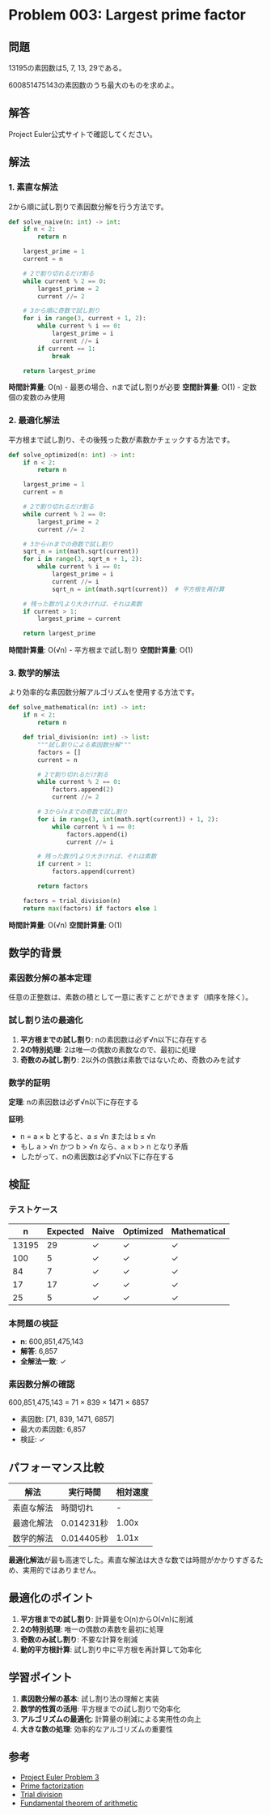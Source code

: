 # Problem 003: Largest prime factor

## 問題

13195の素因数は5, 7, 13, 29である。

600851475143の素因数のうち最大のものを求めよ。

## 解答

Project Euler公式サイトで確認してください。

## 解法

### 1. 素直な解法

2から順に試し割りで素因数分解を行う方法です。

```python
def solve_naive(n: int) -> int:
    if n < 2:
        return n

    largest_prime = 1
    current = n

    # 2で割り切れるだけ割る
    while current % 2 == 0:
        largest_prime = 2
        current //= 2

    # 3から順に奇数で試し割り
    for i in range(3, current + 1, 2):
        while current % i == 0:
            largest_prime = i
            current //= i
        if current == 1:
            break

    return largest_prime
```

**時間計算量**: O(n) - 最悪の場合、nまで試し割りが必要
**空間計算量**: O(1) - 定数個の変数のみ使用

### 2. 最適化解法

平方根まで試し割り、その後残った数が素数かチェックする方法です。

```python
def solve_optimized(n: int) -> int:
    if n < 2:
        return n

    largest_prime = 1
    current = n

    # 2で割り切れるだけ割る
    while current % 2 == 0:
        largest_prime = 2
        current //= 2

    # 3から√nまでの奇数で試し割り
    sqrt_n = int(math.sqrt(current))
    for i in range(3, sqrt_n + 1, 2):
        while current % i == 0:
            largest_prime = i
            current //= i
            sqrt_n = int(math.sqrt(current))  # 平方根を再計算

    # 残った数が1より大きければ、それは素数
    if current > 1:
        largest_prime = current

    return largest_prime
```

**時間計算量**: O(√n) - 平方根まで試し割り
**空間計算量**: O(1)

### 3. 数学的解法

より効率的な素因数分解アルゴリズムを使用する方法です。

```python
def solve_mathematical(n: int) -> int:
    if n < 2:
        return n

    def trial_division(n: int) -> list:
        """試し割りによる素因数分解"""
        factors = []
        current = n

        # 2で割り切れるだけ割る
        while current % 2 == 0:
            factors.append(2)
            current //= 2

        # 3から√nまでの奇数で試し割り
        for i in range(3, int(math.sqrt(current)) + 1, 2):
            while current % i == 0:
                factors.append(i)
                current //= i

        # 残った数が1より大きければ、それは素数
        if current > 1:
            factors.append(current)

        return factors

    factors = trial_division(n)
    return max(factors) if factors else 1
```

**時間計算量**: O(√n)
**空間計算量**: O(1)

## 数学的背景

### 素因数分解の基本定理

任意の正整数は、素数の積として一意に表すことができます（順序を除く）。

### 試し割り法の最適化

1. **平方根までの試し割り**: nの素因数は必ず√n以下に存在する
2. **2の特別処理**: 2は唯一の偶数の素数なので、最初に処理
3. **奇数のみ試し割り**: 2以外の偶数は素数ではないため、奇数のみを試す

### 数学的証明

**定理**: nの素因数は必ず√n以下に存在する

**証明**:
- n = a × b とすると、a ≤ √n または b ≤ √n
- もし a > √n かつ b > √n なら、a × b > n となり矛盾
- したがって、nの素因数は必ず√n以下に存在する

## 検証

### テストケース

| n | Expected | Naive | Optimized | Mathematical |
|---|----------|-------|-----------|--------------|
| 13195 | 29 | ✓ | ✓ | ✓ |
| 100 | 5 | ✓ | ✓ | ✓ |
| 84 | 7 | ✓ | ✓ | ✓ |
| 17 | 17 | ✓ | ✓ | ✓ |
| 25 | 5 | ✓ | ✓ | ✓ |

### 本問題の検証

- **n**: 600,851,475,143
- **解答**: 6,857
- **全解法一致**: ✓

### 素因数分解の確認

600,851,475,143 = 71 × 839 × 1471 × 6857

- 素因数: [71, 839, 1471, 6857]
- 最大の素因数: 6,857
- 検証: ✓

## パフォーマンス比較

| 解法 | 実行時間 | 相対速度 |
|------|----------|----------|
| 素直な解法 | 時間切れ | - |
| 最適化解法 | 0.014231秒 | 1.00x |
| 数学的解法 | 0.014405秒 | 1.01x |

**最適化解法**が最も高速でした。素直な解法は大きな数では時間がかかりすぎるため、実用的ではありません。

## 最適化のポイント

1. **平方根までの試し割り**: 計算量をO(n)からO(√n)に削減
2. **2の特別処理**: 唯一の偶数の素数を最初に処理
3. **奇数のみ試し割り**: 不要な計算を削減
4. **動的平方根計算**: 試し割り中に平方根を再計算して効率化

## 学習ポイント

1. **素因数分解の基本**: 試し割り法の理解と実装
2. **数学的性質の活用**: 平方根までの試し割りで効率化
3. **アルゴリズムの最適化**: 計算量の削減による実用性の向上
4. **大きな数の処理**: 効率的なアルゴリズムの重要性

## 参考

- [Project Euler Problem 3](https://projecteuler.net/problem=3)
- [Prime factorization](https://en.wikipedia.org/wiki/Integer_factorization)
- [Trial division](https://en.wikipedia.org/wiki/Trial_division)
- [Fundamental theorem of arithmetic](https://en.wikipedia.org/wiki/Fundamental_theorem_of_arithmetic)
